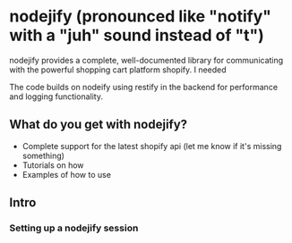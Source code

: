 # nodejify (pronounced like "notify" with a "juh" sound instead of "t")

nodejify provides a complete, well-documented library for communicating with the powerful
shopping cart platform shopify. I needed

The code builds on nodeify using restify in the backend for performance and logging functionality.

## What do you get with nodejify?

* Complete support for the latest shopify api (let me know if it's missing something)
* Tutorials on how
* Examples of how to use

## Intro

### Setting up a nodejify session
